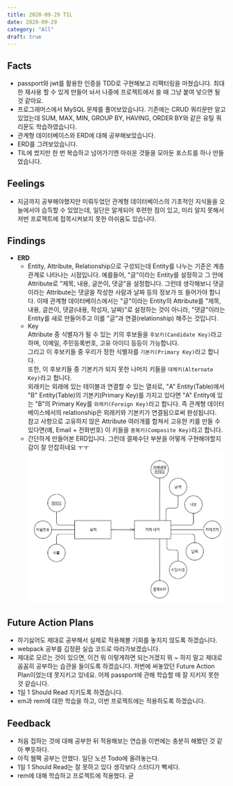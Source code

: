 ```yaml
---
title: 2020-09-29 TIL
date: 2020-09-29
category: "All"
draft: true
---
```


## Facts

- passport와 jwt를 활용한 인증을 TDD로 구현해보고 리팩터링을 마쳤습니다. 최대한 재사용 할 수 있게 만들어 놔서 나중에 프로젝트에서 쓸 때 그냥 붙여 넣으면 될 것 같아요.
- 프로그래머스에서 MySQL 문제를 풀어보았습니다. 기존에는 CRUD 쿼리문만 알고 있었는데 SUM, MAX, MIN, GROUP BY, HAVING, ORDER BY와 같은 유틸 쿼리문도 학습하였습니다.
- 관계형 데이터베이스와 ERD에 대해 공부해보았습니다.
- ERD를 그려보았습니다.
- TIL에 썼지만 한 번 복습하고 넘어가기엔 아쉬운 것들을 모아둔 포스트를 하나 만들었습니다.

## Feelings

- 지금까지 공부해야했지만 미뤄두었던 관계형 데이터베이스의 기초적인 지식들을 오늘에서야 습득할 수 있었는데, 일단은 알게되어 후련한 점이 있고, 미리 알지 못해서 저번 프로젝트에 접목시켜보지 못한 아쉬움도 있습니다.

## Findings

- **ERD**  
  - Entity, Attribute, Relationship으로 구성되는데 Entity를 나누는 기준은 계층 관계로 나타나는 시점입니다. 예를들어, "글"이라는 Entity를 설정하고 그 안에 Attribute로 "제목, 내용, 글쓴이, 댓글"을 설정합니다. 그런데 생각해보니 댓글이라는 Attribute는 댓글을 작성한 사람과 날짜 등의 정보가 또 들어가야 합니다. 이때 관계형 데이터베이스에서는 "글"이라는 Entity의 Attribute를 "제목, 내용, 글쓴이, 댓글(내용, 작성자, 날짜)"로 설정하는 것이 아니라, "댓글"이라는 Entity를 새로 만들어주고 이를 "글"과 연결(relationship) 해주는 것입니다.
  - Key  
    Attribute 중 식별자가 될 수 있는 키의 후보들을 `후보키(Candidate Key)`라고 하며, 이메일, 주민등록번호, 고유 아이디 등등이 가능합니다.  
    그리고 이 후보키들 중 우리가 정한 식별자를 `기본키(Primary Key)`라고 합니다.  
    또한, 이 후보키들 중 기본키가 되지 못한 나머지 키들을 `대체키(Alternate Key)`라고 합니다.  
    외래키는 외래에 있는 테이블과 연결할 수 있는 열쇠로, "A" Entity(Table)에서 "B" Entity(Table)의 기본키(Primary Key)를 가지고 있다면 "A" Entity에 있는 "B"의 Primary Key를 `외래키(Foreign Key)`라고 합니다. 즉 관계형 데이터베이스에서의 relationship은 외래키와 기본키가 연결됨으로써 완성됩니다.  
    참고 사항으로 고유하지 않은 Attribute 여러개를 합쳐서 고유한 키를 만들 수 있다면(예, Email + 전화번호) 이 키들을 `중복키(Composite Key)`라고 합니다.
  - 간단하게 만들어본 ERD입니다. 그런데 결제수단 부분을 어떻게 구현해야할지 감이 잘 안잡히네요 ㅜㅜ
    <img src='../../../images/simple-erd.png'/>

## Future Action Plans

- 하기싫어도 제대로 공부해서 실제로 적용해볼 기회를 놓치지 않도록 하겠습니다.
- webpack 공부를 김정환 실습 코드로 따라가보겠습니다.
- 제대로 모르는 것이 있으면, 이건 뭐 이렇게하면 되는거겠지 뭐 ~ 하지 말고 제대로 꼼꼼히 공부하는 습관을 들이도록 하겠습니다. 저번에 써놓았던 Future Action Plan이었는데 못지키고 있네요. 어제 passport에 관해 학습할 때 잘 지키지 못한 것 같습니다.
- 1일 1 Should Read 지키도록 하겠습니다.
- em과 rem에 대한 학습을 하고, 이번 프로젝트에는 적용하도록 하겠습니다.

## Feedback

- 처음 접하는 것에 대해 공부한 뒤 적용해보는 연습을 이번에는 충분히 해봤던 것 같아 뿌듯하다.
- 아직 웹팩 공부는 안했다. 일단 노션 Todo에 올려놓는다.
- 1일 1 Should Read는 잘 못하고 있다 생각보다 스터디가 빡세다.
- rem에 대해 학습하고 프로젝트에 적용했다. 굳
